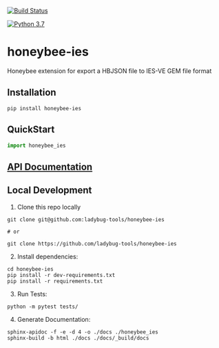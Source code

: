 [![Build Status](https://github.com/ladybug-tools/honeybee-ies/workflows/CI/badge.svg)](https://github.com/ladybug-tools/honeybee-ies/actions)

[![Python 3.7](https://img.shields.io/badge/python-3.7-blue.svg)](https://www.python.org/downloads/release/python-370/)

# honeybee-ies

Honeybee extension for export a HBJSON file to IES-VE GEM file format

## Installation
```console
pip install honeybee-ies
```

## QuickStart
```python
import honeybee_ies

```

## [API Documentation](http://ladybug-tools.github.io/honeybee-ies/docs)

## Local Development
1. Clone this repo locally
```console
git clone git@github.com:ladybug-tools/honeybee-ies

# or

git clone https://github.com/ladybug-tools/honeybee-ies
```
2. Install dependencies:
```console
cd honeybee-ies
pip install -r dev-requirements.txt
pip install -r requirements.txt
```

3. Run Tests:
```console
python -m pytest tests/
```

4. Generate Documentation:
```console
sphinx-apidoc -f -e -d 4 -o ./docs ./honeybee_ies
sphinx-build -b html ./docs ./docs/_build/docs
```
